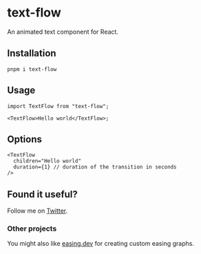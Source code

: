 # text-flow

An animated text component for React.

## Installation

```shell
pnpm i text-flow
```

## Usage

```tsx
import TextFlow from "text-flow";

<TextFlow>Hello world</TextFlow>;
```

## Options

```tsx
<TextFlow
  children="Hello world"
  duration={1} // duration of the transition in seconds
/>
```

## Found it useful?

Follow me on [Twitter](https://twitter.com/lochieaxon).

### Other projects

You might also like [easing.dev](https://easing.dev) for creating custom easing graphs.
